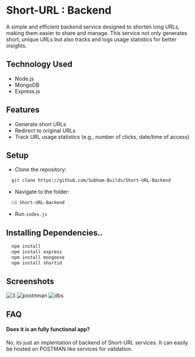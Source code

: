 
# Short-URL : Backend

A simple and efficient backend service designed to shorten long URLs, making them easier to share and manage. This service not only generates short, unique URLs but also tracks and logs usage statistics for better insights. 


## Technology Used

- Node.js
- MongoDB
- Express.js
## Features

- Generate short URLs
- Redirect to original URLs
- Track URL usage statistics (e.g., number of clicks, date/time of access)


## Setup
 - Clone the repository:

```bash
  git clone https://github.com/Subham-Builds/Short-URL-Backend
```
 - Navigate to the folder:

```bash
  cd Short-URL-Backend
```
- Run `index.js`
## Installing Dependencies..
```bash
  npm install
  npm install express
  npm install mongoose
  npm install shortid

```


## Screenshots
![3](https://github.com/Subham-Builds/Short-URL-Backend/assets/121431904/b294c93b-2074-439b-9aba-ce8b4f7fb4df)
![postmnan](https://github.com/Subham-Builds/Short-URL-Backend/assets/121431904/f74eb5d3-2fe6-4827-83b6-2db69e86706b)
![dbs](https://github.com/Subham-Builds/Short-URL-Backend/assets/121431904/85443e36-6af7-4665-97fc-3d15262201ad)




## FAQ

#### Does it is an fully functional app?
No, its just an implentation of backend of Short-URL services. It can easily be hosted on POSTMAN like services for validation.


